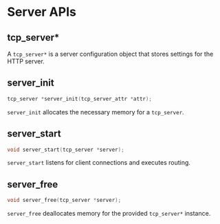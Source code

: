# Server APIs

## tcp_server*

A `tcp_server*` is a server configuration object that stores settings for the HTTP server.

## server_init

```c
tcp_server *server_init(tcp_server_attr *attr);
```

`server_init` allocates the necessary memory for a `tcp_server`.

## server_start

```c
void server_start(tcp_server *server);
```

`server_start` listens for client connections and executes routing.

## server_free

```c
void server_free(tcp_server *server);
```

`server_free`  deallocates memory for the provided `tcp_server*` instance.
